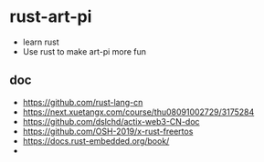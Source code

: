 # rust-art-pi
- learn rust
- Use rust to make art-pi more fun 

## doc
- https://github.com/rust-lang-cn
- https://next.xuetangx.com/course/thu08091002729/3175284
- https://github.com/dslchd/actix-web3-CN-doc
- https://github.com/OSH-2019/x-rust-freertos
- https://docs.rust-embedded.org/book/
- 
